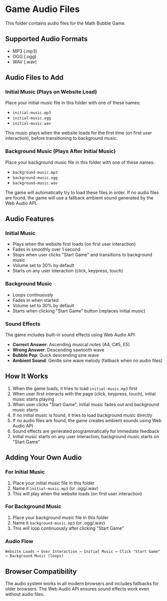 # Game Audio Files

This folder contains audio files for the Math Bubble Game.

## Supported Audio Formats
- MP3 (.mp3)
- OGG (.ogg) 
- WAV (.wav)

## Audio Files to Add

### Initial Music (Plays on Website Load)
Place your initial music file in this folder with one of these names:
- `initial-music.mp3`
- `initial-music.ogg`
- `initial-music.wav`

This music plays when the website loads for the first time (on first user interaction), before transitioning to background music.

### Background Music (Plays After Initial Music)
Place your background music file in this folder with one of these names:
- `background-music.mp3`
- `background-music.ogg`
- `background-music.wav`

The game will automatically try to load these files in order. If no audio files are found, the game will use a fallback ambient sound generated by the Web Audio API.

## Audio Features

### Initial Music
- Plays when the website first loads (on first user interaction)
- Fades in smoothly over 1 second
- Stops when user clicks "Start Game" and transitions to background music
- Volume set to 30% by default
- Starts on any user interaction (click, keypress, touch)

### Background Music
- Loops continuously
- Fades in when started
- Volume set to 30% by default
- Starts when clicking "Start Game" button (replaces initial music)

### Sound Effects
The game includes built-in sound effects using Web Audio API:
- **Correct Answer**: Ascending musical notes (A4, C#5, E5)
- **Wrong Answer**: Descending sawtooth wave
- **Bubble Pop**: Quick descending sine wave
- **Ambient Sound**: Gentle sine wave melody (fallback when no audio files)

## How It Works

1. When the game loads, it tries to load `initial-music.mp3` first
2. When user first interacts with the page (click, keypress, touch), initial music starts playing
3. When user clicks "Start Game", initial music fades out and background music starts
4. If no initial music is found, it tries to load background music directly
5. If no audio files are found, the game creates ambient sounds using Web Audio API
6. Sound effects are generated programmatically for immediate feedback
7. Initial music starts on any user interaction, background music starts on "Start Game"

## Adding Your Own Audio

### For Initial Music
1. Place your initial music file in this folder
2. Name it `initial-music.mp3` (or .ogg/.wav)
3. This will play when the website loads (on first user interaction)

### For Background Music
1. Place your background music file in this folder
2. Name it `background-music.mp3` (or .ogg/.wav)
3. This will loop continuously after clicking "Start Game"

### Audio Flow
```
Website Loads → User Interaction → Initial Music → Click "Start Game" → Background Music (loops)
```

## Browser Compatibility

The audio system works in all modern browsers and includes fallbacks for older browsers. The Web Audio API ensures sound effects work even without audio files. 